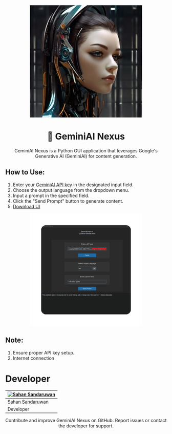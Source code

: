 <div align="center">
  <img src="https://github.com/sahansandaruwan/GeminiAI-Nexus/blob/Master/Assets/1.jpg" width="350" height="350">

  <h1> 👻 GeminiAI Nexus</h1>
GeminiAI Nexus is a Python GUI application that leverages Google's Generative AI (GeminiAI) for content generation.
</div>


## How to Use:

1. Enter your [GeminiAI API key](https://ai.google.dev/) in the designated input field.
2. Choose the output language from the dropdown menu.
3. Input a prompt in the specified field.
4. Click the "Send Prompt" button to generate content.
5. [Download UI](https://github.com/sahansandaruwan/GeminiAI-Nexus/releases/download/V1/app.exe)
   
<div align="center">
  <img src="https://raw.githubusercontent.com/sahansandaruwan/GeminiAI-Nexus/Master/Assets/2.png" width="350" height="350">
</div>

## Note:
1. Ensure proper API key setup.
2. Internet connection


# Developer
<div align="center">


| [![Sahan Sandaruwan](https://github.com/sahansandaruwan.png?size=150)](https://github.com/sahansandaruwan) | 
|----
 [Sahan Sandaruwan](https://github.com/sahansandaruwan) |
 Developer |
 
Contribute and improve GeminiAI Nexus on GitHub. Report issues or contact the developer for support.
 </div>
 

 



